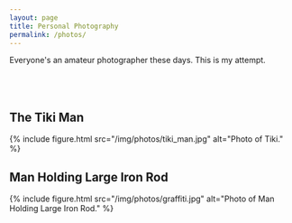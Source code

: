 ```yaml
---
layout: page
title: Personal Photography
permalink: /photos/
---
```


Everyone's an amateur photographer these days. This is my attempt.
<br/><br/><br/><br/>


## The Tiki Man

{%
   include figure.html
   src="/img/photos/tiki_man.jpg"
   alt="Photo of Tiki."
%}

## Man Holding Large Iron Rod

{%
   include figure.html
   src="/img/photos/graffiti.jpg"
   alt="Photo of Man Holding Large Iron Rod."
%}
